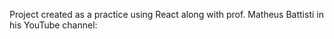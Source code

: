Project created as a practice using React along with prof. Matheus Battisti in his YouTube channel: 
